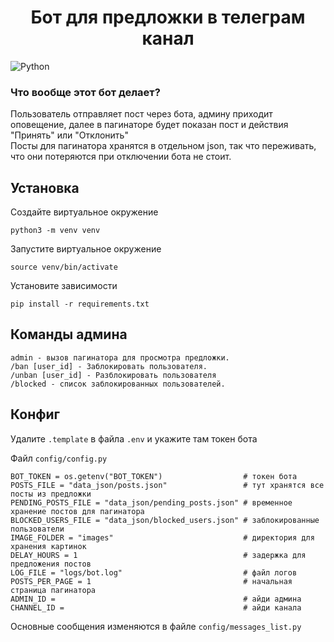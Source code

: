 <h1 align="center">Бот для предложки в телеграм канал</h1>

![Python](https://img.shields.io/python/required-version-toml?tomlFilePath=https%3A%2F%2Fraw.githubusercontent.com%2Fnumpy%2Fnumpy%2Fmain%2Fpyproject.toml
)
<h3>Что вообще этот бот делает?</h3>
Пользователь отправляет пост через бота, админу приходит оповещение, далее в пагинаторе будет показан пост и действия "Принять" или "Отклонить"<br>
Посты для пагинатора хранятся в отдельном json, так что переживать, что они потеряются при отключении бота не стоит.


## Установка

Создайте виртуальное окружение
```shell
python3 -m venv venv
```
Запустите виртуальное окружение
```shell
source venv/bin/activate
```
Установите зависимости
```shell
pip install -r requirements.txt
```

## Команды админа

```
admin - вызов пагинатора для просмотра предложки.
/ban [user_id] - Заблокировать пользователя.
/unban [user_id] - Разблокировать пользователя
/blocked - список заблокированных пользователей.
```

## Конфиг

Удалите `.template` в файла `.env` и укажите там токен бота

Файл `config/config.py`
```
BOT_TOKEN = os.getenv("BOT_TOKEN")                  # токен бота
POSTS_FILE = "data_json/posts.json"                 # тут хранятся все посты из предложки
PENDING_POSTS_FILE = "data_json/pending_posts.json" # временное хранение постов для пагинатора
BLOCKED_USERS_FILE = "data_json/blocked_users.json" # заблокированные пользователи
IMAGE_FOLDER = "images"                             # директория для хранения картинок
DELAY_HOURS = 1                                     # задержка для предложения постов
LOG_FILE = "logs/bot.log"                           # файл логов
POSTS_PER_PAGE = 1                                  # начальная страница пагинатора
ADMIN_ID =                                          # айди админа
CHANNEL_ID =                                        # айди канала
```

Основные сообщения изменяются в файле `config/messages_list.py`
